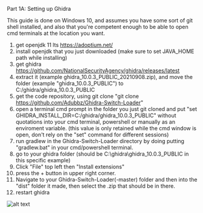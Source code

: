 Part 1A: Setting up Ghidra

This guide is done on Windows 10, and assumes you have some sort of git shell installed, and also that you're competent enough to be able to open cmd terminals at the location you want.

1. get openjdk 11 lts https://adoptium.net/
2. install openjdk that you just downloaded (make sure to set JAVA_HOME path while installing)
3. get ghidra https://github.com/NationalSecurityAgency/ghidra/releases/latest
4. extract it (example ghidra_10.0.3_PUBLIC_20210908.zip), and move the folder (example "ghidra_10.0.3_PUBLIC") to C:/ghidra/ghidra_10.0.3_PUBLIC
5. get the code repository, using git clone "git clone https://github.com/Adubbz/Ghidra-Switch-Loader"
6. open a terminal cmd prompt in the folder you just git cloned and put "set GHIDRA_INSTALL_DIR=C:/ghidra/ghidra_10.0.3_PUBLIC" without quotations into your cmd terminal, powershell or manually as an enviroment variable. (this value is only retained while the cmd window is open, don't rely on the "set" command for different sessions)
7. run gradlew in the Ghidra-Switch-Loader directory by doing putting "gradlew.bat" in your cmd/powershell terminal.
8. go to your ghidra folder (should be C:\ghidra\ghidra_10.0.3_PUBLIC in this specific example)
9. Click "File" top left then "Install extensions"
10. press the + button in upper right corner.
11. Navigate to your Ghidra-Switch-Loader(-master) folder and then into the "dist" folder it made, then select the .zip that should be in there.
12. restart ghidra

![alt text](https://github.com/borntohonk/patches/blob/master/img/ghidra-w.png?raw=true)